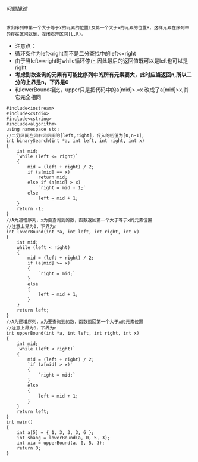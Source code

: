 ###### 问题描述
    求出序列中第一个大于等于x的元素的位置L及第一个大于x的元素的位置R，这样元素在序列中的存在区间就是，左闭右开区间[L,R)。

* 注意点：
* 循环条件为left<right而不是二分查找中的left<=right
* 由于当left==right时while循环停止,因此最后的返回值既可以是left也可以是right
* **考虑到欲查询的元素有可能比序列中的所有元素要大，此时应当返回n,所以二分的上界是n，下界是0**
* 和lowerBound相比，upper只是把代码中的a[mid]>.=x 改成了a[mid]>x,其它完全相同
```
#include<iostream>
#include<cstdio>
#include<cstring>
#include<algorithm>
using namespace std;
//二分区间左闭右闭区间的[left,right]，传入的初值为[0,n-1];
int binarySearch(int *a, int left, int right, int x)
{
    int mid;
    `while (left <= right)`
    {
        mid = (left + right) / 2;
        if (a[mid] == x)
            return mid;
        else if (a[mid] > x)
            `right = mid - 1;`
        else
            left = mid + 1;
    }
    return -1;
}  
//A为递增序列，x为要查询到的数，函数返回第一个大于等于x的元素位置
//注意上界为0，下界为n
int lowerBound(int *a, int left, int right, int x)
{
    int mid;
    while (left < right)
    {
        mid = (left + right) / 2;
        if (a[mid] >= x)
        {
            `right = mid;`
        }
        else
        {
            left = mid + 1;
        }
    }
    return left;
}
//A为递增序列，x为要查询到的数，函数返回第一个大于x的元素位置
//注意上界为0，下界为n
int upperBound(int *a, int left, int right, int x)
{
    int mid;
    `while (left < right)`
    {
        mid = (left + right) / 2;
        `if (a[mid] > x)`
        {
            `right = mid;`
        }
        else
        {
            left = mid + 1;
        }
    }
    return left;
}
int main()
{
    int a[5] = { 1, 3, 3, 3, 6 };
    int shang = lowerBound(a, 0, 5, 3);
    int xia = upperBound(a, 0, 5, 3);
    return 0;
}  
```

